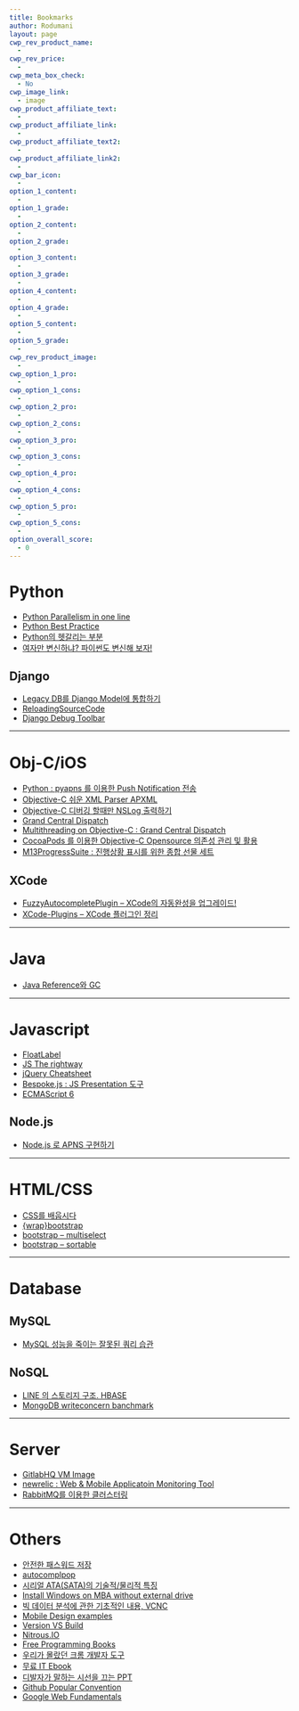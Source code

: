 ```yaml
---
title: Bookmarks
author: Rodumani
layout: page
cwp_rev_product_name:
  - 
cwp_rev_price:
  - 
cwp_meta_box_check:
  - No
cwp_image_link:
  - image
cwp_product_affiliate_text:
  - 
cwp_product_affiliate_link:
  - 
cwp_product_affiliate_text2:
  - 
cwp_product_affiliate_link2:
  - 
cwp_bar_icon:
  - 
option_1_content:
  - 
option_1_grade:
  - 
option_2_content:
  - 
option_2_grade:
  - 
option_3_content:
  - 
option_3_grade:
  - 
option_4_content:
  - 
option_4_grade:
  - 
option_5_content:
  - 
option_5_grade:
  - 
cwp_rev_product_image:
  - 
cwp_option_1_pro:
  - 
cwp_option_1_cons:
  - 
cwp_option_2_pro:
  - 
cwp_option_2_cons:
  - 
cwp_option_3_pro:
  - 
cwp_option_3_cons:
  - 
cwp_option_4_pro:
  - 
cwp_option_4_cons:
  - 
cwp_option_5_pro:
  - 
cwp_option_5_cons:
  - 
option_overall_score:
  - 0
---
```

# Python

  * <a href="https://medium.com/p/40e9b2b36148" target="_blank">Python Parallelism in one line</a>
  * <a href="http://stevenloria.com/python-best-practice-patterns-by-vladimir-keleshev-notes/" target="_blank">Python Best Practice</a>
  * <a href="http://likelink.co.kr/29326" target="_blank">Python의 헷갈리는 부분</a>
  * <a href="http://nbviewer.ipython.org/github/re4lfl0w/ipython/blob/master/articles/Transforming_code_into_Beautiful_Idiomatic_Python.ipynb" target="_blank">여자만 변신하냐? 파이썬도 변신해 보자!</a>

## Django

  * <a href="https://docs.djangoproject.com/en/1.5/howto/legacy-databases/" target="_blank">Legacy DB를 Django Model에 통합하기</a>
  * <a href="https://code.google.com/p/modwsgi/wiki/ReloadingSourceCode" target="_blank">ReloadingSourceCode</a>
  * <a href="http://django-debug-toolbar.readthedocs.org/en/1.0/index.html" target="_blank">Django Debug Toolbar</a>

* * *

# Obj-C/iOS

  * <a href="http://highonpython.com/index.php/setting-up-ios-push-notifications-apns-with-pythondjango-through-pyapns/" target="_blank">Python : pyapns 를 이용한 Push Notification 전송</a>
  * <a href="http://mingu.kr/48" target="_blank">Objective-C 쉬운 XML Parser APXML</a>
  * <a href="http://mingu.kr/60" target="_blank">Objective-C 디버깅 할때만 NSLog 출력하기</a>
  * <a href="http://dev.kthcorp.com/2011/05/19/grand-central-dispatch-gcd-apple-ios/" target="_blank">Grand Central Dispatch</a>
  * <a href="http://lab.smoon.kr/74" target="_blank">Multithreading on Objective-C : Grand Central Dispatch</a>
  * <a href="http://helloworld.naver.com/helloworld/444849" target="_blank">CocoaPods 를 이용한 Objective-C Opensource 의존성 관리 및 활용</a>
  * <a href="https://github.com/Marxon13/M13ProgressSuite" target="_blank">M13ProgressSuite : 진행상황 표시를 위한 종합 선물 세트</a>

## XCode

  * <a href="https://github.com/FuzzyAutocomplete/FuzzyAutocompletePlugin" target="_blank">FuzzyAutocompletePlugin &#8211; XCode의 자동완성을 업그레이드!</a>
  * <a href="http://nshipster.com/xcode-plugins/" target="_blank">XCode-Plugins &#8211; XCode 플러그인 정리</a>

* * *

# Java

  * <a href="http://helloworld.naver.com/helloworld/329631" target="_blank">Java Reference와 GC</a>

* * *

# Javascript

  * <a href="http://labs.mikemitchell.co.uk/FloatLabelJS/" target="_blank">FloatLabel </a>
  * <a href="http://jstherightway.org/" target="_blank">JS The rightway</a>
  * <a href="http://oscarotero.com/jquery/" target="_blank">jQuery Cheatsheet</a>
  * <a href="http://markdalgleish.com/projects/bespoke.js/" target="_blank">Bespoke.js : JS Presentation 도구</a>
  * <a href="http://www.slideshare.net/dmitrysoshnikov/falsyvalues-dmitry-soshnikov-ecmascript-6" target="_blank">ECMAScript 6</a>

## Node.js

  * <a href="http://blog.hibrainapps.net/m/142?utm_source=twitterfeed&utm_medium=twitter" target="_blank">Node.js 로 APNS 구현하기</a>

* * *

# HTML/CSS

  * <a href="http://ko.learnlayout.com" target="_blank">CSS를 배웁시다</a>
  * <a href="https://wrapbootstrap.com/" target="_blank">{wrap}bootstrap</a>
  * <a href="http://davidstutz.github.io/bootstrap-multiselect/#examples" target="_blank">bootstrap &#8211; multiselect</a>
  * <a href="https://github.com/drvic10k/bootstrap-sortable" target="_blank">bootstrap &#8211; sortable</a>

* * *

# Database

## MySQL

  * <a href="http://dev.kthcorp.com/2012/05/22/mysql-low-performance-query-bad-habit/" target="_blank">MySQL 성능을 죽이는 잘못된 쿼리 습관</a>

## NoSQL

  * <a href="http://charsyam.wordpress.com/2012/04/29/발-번역-line-스토리지-한달에-수십억-건의-데이터를-redis와/" target="_blank">LINE 의 스토리지 구조. HBASE</a>
  * <a href="http://whyjava.wordpress.com/2011/12/08/how-mongodb-different-write-concern-values-affect-performance-on-a-single-node/" target="_blank">MongoDB writeconcern banchmark</a>

* * *

# Server

  * <a href="http://dev.kthcorp.com/2011/12/23/gitlabhq-personal-git-server-image-for-you/" target="_blank">GitlabHQ VM Image</a>
  * <a href="http://newrelic.com" target="_blank">newrelic : Web & Mobile Applicatoin Monitoring Tool</a>
  * <a href="http://minslovey.tistory.com/m/post/view/id/114" target="_blank">RabbitMQ를 이용한 클러스터링 </a>

* * *

# Others

  * <a href="http://helloworld.naver.com/helloworld/318732" target="_blank">안전한 패스워드 저장</a>
  * <a href="http://saelly.tistory.com/54" target="_blank">autocomplpop</a>
  * <a href="http://blog.daum.net/trts1004/12109028" target="_blank">시리얼 ATA(SATA)의 기술적/물리적 특징</a>
  * <a href="http://insidethebrackets.blogspot.kr/2009/04/install-windows-on-macbook-air-with-no.html" target="_blank">Install Windows on MBA without external drive</a>
  * <a href="http://engineering.vcnc.co.kr/2013/05/analyzing-user-data/" target="_blank">빅 데이터 분석에 관한 기초적인 내용, VCNC </a>
  * <a href="http://www.mobile-patterns.com/recently-added" target="_blank">Mobile Design examples</a>
  * <a href="http://stackoverflow.com/questions/6851660/version-vs-build-in-xcode-4" target="_blank">Version VS Build</a>
  * <a href="https://www.nitrous.io/join/smWdxEO9WZg" target="_blank">Nitrous.IO</a>
  * <a href="https://github.com/vhf/free-programming-books" target="_blank">Free Programming Books</a>
  * <a href="http://www.slideshare.net/netil/ss-28588952" target="_blank">우리가 몰랐던 크롬 개발자 도구</a>
  * <a href="http://it-ebooks.info/" target="_blank">무료 IT Ebook</a>
  * [디발자가 말하는 시선을 끄는 PPT][1]
  * [Github Popular Convention][2]
  * <a href="https://developers.google.com/web/fundamentals/" target="_blank">Google Web Fundamentals</a>

 [1]: http://www.slideshare.net/ssuser86f623/ppt-33026595
 [2]: http://sideeffect.kr/popularconvention#java